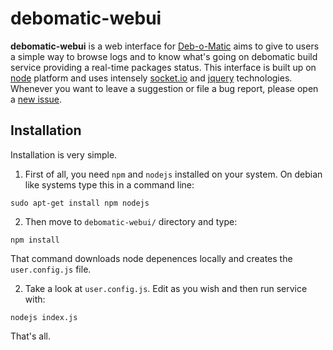 debomatic-webui
===============

**debomatic-webui** is a web interface for [Deb-o-Matic](https://launchpad.net/debomatic) aims to give to users a simple way to browse logs and to know what's going on debomatic build service providing a real-time packages status.
This interface is built up on [node](http://nodejs.org/) platform and uses intensely [socket.io](http://socket.io/) and [jquery](http://jquery.com/) technologies.
Whenever you want to leave a suggestion or file a bug report, please open a [new issue](https://github.com/LeoIannacone/debomatic-webui/issues).

## Installation

Installation is very simple.

1. First of all, you need `npm` and `nodejs` installed on your system. On debian like systems type this in a command line:
 ```
sudo apt-get install npm nodejs
```

2. Then move to `debomatic-webui/` directory and type:
 ```
npm install
```
 That command downloads node depenences locally and creates the `user.config.js` file.

2. Take a look at `user.config.js`. Edit as you wish and then run service with:
 ```
nodejs index.js
```

That's all.